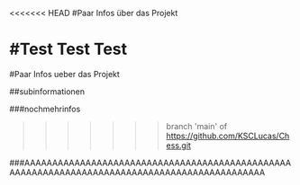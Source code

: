 <<<<<<< HEAD
#Paar Infos über das Projekt

#Test Test Test
=======
#Paar Infos ueber das Projekt


##subinformationen

###nochmehrinfos
>>>>>>> branch 'main' of https://github.com/KSCLucas/Chess.git
 
 
 
###AAAAAAAAAAAAAAAAAAAAAAAAAAAAAAAAAAAAAAAAAAAAAAAAAAAAAAAAAAAAAAAAAAAAAAAAAAAAAAAAAAAAAAAAAAAAAA